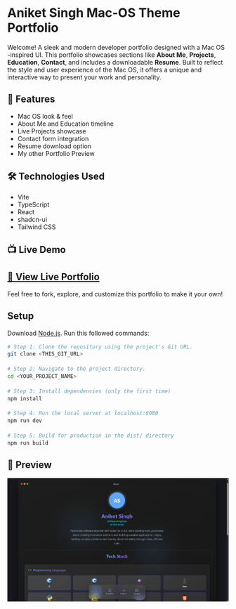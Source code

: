 # Aniket Singh Mac-OS Theme Portfolio
Welcome!
A sleek and modern developer portfolio designed with a Mac OS -inspired UI. This portfolio showcases sections like **About Me**, **Projects**, **Education**, **Contact**, and includes a downloadable **Resume**. Built to reflect the style and user experience of the Mac OS, it offers a unique and interactive way to present your work and personality.

## 🚀 Features

- Mac OS look & feel
- About Me and Education timeline
- Live Projects showcase
- Contact form integration
- Resume download option
- My other Portfolio Preview

## 🛠️ Technologies Used

- Vite
- TypeScript
- React
- shadcn-ui
- Tailwind CSS


## 📺 Live Demo

[🔗 View Live Portfolio](https://aniketmacfolio.vercel.app/)
---
Feel free to fork, explore, and customize this portfolio to make it your own!


## Setup

Download [Node.js](https://nodejs.org/en/download/).
Run this followed commands:

```bash
# Step 1: Clone the repository using the project's Git URL.
git clone <THIS_GIT_URL>

# Step 2: Navigate to the project directory.
cd <YOUR_PROJECT_NAME>

# Step 3: Install dependencies (only the first time)
npm install

# Step 4: Run the local server at localhost:8080
npm run dev

# Step 5: Build for production in the dist/ directory
npm run build
```
## 📸 Preview

![Mac OS Portfolio Preview](MacOS_Portfolio.png)
